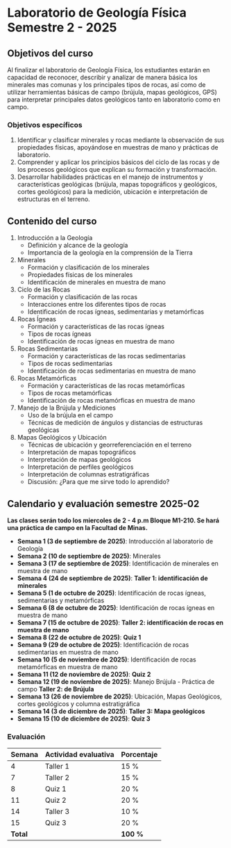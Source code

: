 # Laboratorio de Geología Física Semestre 2 - 2025

## Objetivos del curso

Al finalizar el laboratorio de Geología Física, los estudiantes estarán en capacidad de reconocer, describir y 
analizar de manera básica los minerales mas comunas y los principales tipos de rocas, así como de utilizar herramientas básicas de campo (brújula, mapas geológicos, GPS) para interpretar principales datos geológicos tanto en laboratorio como en campo.

### Objetivos específicos

1. Identificar y clasificar minerales y rocas mediante la observación de sus propiedades físicas, apoyándose en muestras de mano y prácticas de laboratorio.
2. Comprender y aplicar los principios básicos del ciclo de las rocas y de los procesos geológicos que explican su formación y transformación.
3. Desarrollar habilidades prácticas en el manejo de instrumentos y características geológicas (brújula, mapas topográficos y geológicos, cortes geológicos) para la medición, ubicación e interpretación de estructuras en el terreno.

## Contenido del curso

1. Introducción a la Geología
    - Definición y alcance de la geología
    - Importancia de la geología en la comprensión de la Tierra
2. Minerales
    - Formación y clasificación de los minerales
    - Propiedades físicas de los minerales
    - Identificación de minerales en muestra de mano
3. Ciclo de las Rocas
    - Formación y clasificación de las rocas
    - Interacciones entre los diferentes tipos de rocas
    - Identificación de rocas ígneas, sedimentarias y metamórficas
4. Rocas Ígneas
    - Formación y características de las rocas ígneas
    - Tipos de rocas ígneas
    - Identificación de rocas ígneas en muestra de mano
5. Rocas Sedimentarias
    - Formación y características de las rocas sedimentarias
    - Tipos de rocas sedimentarias
    - Identificación de rocas sedimentarias en muestra de mano
6. Rocas Metamórficas
    - Formación y características de las rocas metamórficas
    - Tipos de rocas metamórficas
    - Identificación de rocas metamórficas en muestra de mano
7. Manejo de la Brújula y Mediciones
    - Uso de la brújula en el campo
    - Técnicas de medición de ángulos y distancias de estructuras geológicas
8. Mapas Geológicos y Ubicación
    - Técnicas de ubicación y georreferenciación en el terreno
    - Interpretación de mapas topográficos
    - Interpretación de mapas geológicos
    - Interpretación de perfiles geológicos
    - Interpretación de columnas estratigráficas
    - Discusión: ¿Para que me sirve todo lo aprendido?

## Calendario y evaluación semestre 2025-02

**Las clases serán todo los miercoles de 2 - 4 p.m Bloque M1-210. Se hará una práctica de campo en la Facultad de Minas.**



- **Semana 1 (3 de septiembre de 2025)**: Introducción al laboratorio de Geología
- **Semana 2 (10 de septiembre de 2025)**: Minerales
- **Semana 3 (17 de septiembre de 2025)**: Identificación de minerales en muestra de mano
- **Semana 4 (24 de septiembre de 2025)**: **Taller 1: identificación de minerales**
- **Semana 5 (1 de octubre de 2025)**: Identificación de rocas ígneas, sedimentarias y metamórficas
- **Semana 6 (8 de octubre de 2025)**: Identificación de rocas ígneas en muestra de mano 
- **Semana 7 (15 de octubre de 2025)**: **Taller 2: identificación de rocas en muestra de mano**
- **Semana 8 (22 de octubre de 2025)**: **Quiz 1**
- **Semana 9 (29 de octubre de 2025)**: Identificación de rocas sedimentarias en muestra de mano
- **Semana 10 (5 de noviembre de 2025)**: Identificación de rocas metamórficas en muestra de mano
- **Semana 11 (12 de noviembre de 2025)**: **Quiz 2**
- **Semana 12 (19 de noviembre de 2025)**: Manejo Brújula - Práctica de campo **Taller 2: de Brújula**
- **Semana 13 (26 de noviembre de 2025)**: Ubicación, Mapas Geológicos, cortes geológicos y columna estratigráfica
- **Semana 14 (3 de diciembre de 2025)**: **Taller 3: Mapa geológicos**
- **Semana 15 (10 de diciembre de 2025)**: **Quiz 3**



### Evaluación

| Semana | Actividad evaluativa                     | Porcentaje |
|--------|------------------------------------------|------------|
| 4      | Taller 1                                 | 15 %       |
| 7      | Taller 2                                 | 15 %       |
| 8      | Quiz 1                                   | 20 %       |
| 11     | Quiz 2                                   | 20 %       |
| 14     | Taller 3                                 | 10 %       |
| 15     | Quiz 3                                   | 20 %       |
| **Total** |                                          | **100 %**  |


